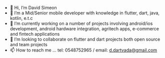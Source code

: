 - 👋 Hi, I’m David Simeon
- 👀 I’m a Mid/Senior mobile developer with knowledge in flutter, dart, java, kotlin, e.t.c
- 🌱 I’m currently working on a number of projects involving android/ios development, android hardware integration, agritech apps, e-commerce and fintech applications
- 💞️ I’m looking to collaborate on flutter and dart projects both open source and team projects
- 📫 How to reach me ... tel: 0548752965 / email: d.dartvada@gmail.com

<!---
Developerdavido/Developerdavido is a ✨ special ✨ repository because its `README.md` (this file) appears on your GitHub profile.
You can click the Preview link to take a look at your changes.
--->
